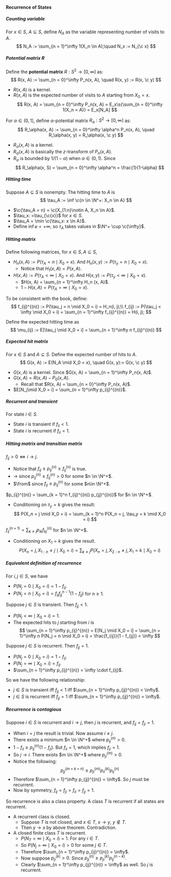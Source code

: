 #### Recurrence of States

##### Counting variable

For $x \in S$, $A \subseteq S$, define $N_A$ as the variable representing number of visits to $A$.
$$
N_A := \sum_{n = 1}^\infty 1(X_n \in A);\quad N_x := N_{\c x}
$$
##### Potential matrix $R$

Define the **potential matrix** $R: S^2 \to [0, \infty]$ as:
$$
R(x, A) := \sum_{n = 0}^\infty P_n(x, A), \quad R(x, y) := R(x, \c y)
$$

- $R(x, A)$ is a kernel.
- $R(x, A)$ is the expected number of visits to $A$ starting from $X_0 = x$.
  $$
  R(x, A) = \sum_{n = 0}^\infty P_n(x, A) = E_x\s{\sum_{n = 0}^\infty 1(X_n = A)} = E_x[N_A]
  $$

For $\alpha \in (0, 1]$, define $\alpha$-potential matrix $R_\alpha: S^2 \to [0, \infty]$ as:
$$
R_\alpha(x, A) := \sum_{n = 0}^\infty \alpha^n P_n(x, A), \quad R_\alpha(x, y) = R_\alpha(x, \c y)
$$

- $R_\alpha(x, A)$ is a kernel.
- $R_\alpha(x, A)$ is basically the $z$-transform of $P_n(x, A)$.
- $R_\alpha$ is bounded by $1/(1 - \alpha)$ when $\alpha \in (0, 1)$. Since
  $$
  R_\alpha(x, S) = \sum_{n = 0}^\infty \alpha^n = \frac{1}{1-\alpha}
  $$

##### Hitting time

Suppose $A \subseteq S$ is nonempty. The hitting time to $A$ is
$$
\tau_A := \inf \c{n \in \N^+: X_n \in A}
$$

- $\c{\tau_A = n} = \c{X_{1:n}\notin A, X_n \in A}$.
- $\tau_x: =\tau_{\c{x}}$ for $x \in S$.
- $\tau_A = \min \c{\tau_x: x \in A}$.
- Define $\inf \varnothing = + \infty$, so $\tau_A$ takes values in $\N^+ \cup \c{\infty}$.

##### Hitting matrix

Define following matrices, for $x \in S, A \subseteq S$,

- $H_n(x, A) := P(\tau_A = n \mid X_0 = x)$. And $H_n(x, y) := P(\tau_y = n \mid X_0 = x)$.
  - Notice that $H_1(x, A) = P(x, A)$.
- $H(x, A) := P(\tau_A < \infty \mid X_0 = x)$. And $H(x, y) := P(\tau_y <\infty\mid X_0 = x)$.
  - $H(x, A) = \sum_{n = 1}^\infty H_n (x, A)$.
  - $1 - H(x, A) = P(\tau_A = \infty \mid X_0 = x)$.

To be consistent with the book, define:
$$
f_{ij}^{(n)} := P(\tau_j = n \mid X_0 = i) = H_n(i, j);\\
f_{ij} := P(\tau_j < \infty \mid X_0 = i) = \sum_{n = 1}^\infty f_{ij}^{(n)} = H(i, j);
$$

Define the expected hitting time as
$$
\mu_{ij} := E[\tau_j \mid X_0 = i] = \sum_{n = 1}^\infty n f_{ij}^{(n)}
$$

##### Expected hit matrix

For $x \in S$ and $A \subseteq S$. Define the expected number of hits to $A$.
$$
G(x, A) := E(N_A \mid X_0 = x), \quad G(x, y):= G(x, \c y)
$$

- $G(x, A)$ is a kernel. Since $G(x, A) = \sum_{n = 1}^\infty P_n(x, A)$.
- $G(x, A) = R(x, A) - P_0(x, A)$.
  - Recall that $R(x, A) = \sum_{n = 0}^\infty P_n(x, A)$.
- $E[N_j\mid X_0 = i] = \sum_{n = 1}^\infty p_{ij}^{(n)}$.

##### Recurrent and transient

For state $i \in S$.

- State $i$ is transient if $f_{ii} < 1$.
- State $i$ is recurrent if $f_{ii} = 1$.

##### Hitting matrix and transition matrix

$f_{ij} > 0 \iff i \to j$.

- Notice that $f_{ij} \ge p^{(n)}_{ij} \ge f_{ij}^{(n)}$ is true.
- $\to$ since $p_{ij}^{(n)} \ge f_{ij}^{(n)} > 0$ for some $n \in \N^+$.
- $\from$ since $f_{ij} \ge p^{(n)}_{ij}$ for some $n\in \N^+$.

$p_{ij}^{(n)} = \sum_{k = 1}^n f_{ij}^{(n)} p_{jj}^{(n)}$ for $n \in \N^+$.

- Conditioning on $\tau_y = k$ gives the result:
  $$
  P(X_n = j \mid X_0 = i) = \sum_{k = 1}^n P(X_n = j, \tau_y = k \mid X_0 = i)
  $$

$f_{ij}^{(n + 1)} = \sum_{k \neq j} p_{ik} f_{kj}^{(n)}$ for $n \in \N^+$.

- Conditioning on $X_1 = k$ gives the result.
  $$
  P(X_{n} = j, X_{1:n} \neq j \mid X_0 = i) = \sum_{k \neq j} P(X_n = j, X_{2:n}\neq j, X_1 = k \mid X_0 = i)
  $$

##### Equivalent definition of recurrence

For $i, j \in S$, we have

- $P(N_j = 0 \mid X_0 = i) = 1 - f_{ij}$.
- $P(N_j = n \mid X_0 = i) = f_{ij} f_{jj}^{n - 1}(1 - f_{jj})$ for $n \ge 1$.

Suppose $j \in S$ is transient. Then $f_{jj} < 1$.

- $P(N_j < \infty \mid X_0 = i) = 1$.
- The expected hits to $j$ starting from $i$ is
  $$
  \sum_{n = 1}^\infty p_{ij}^{(n)} = E[N_j \mid X_0 = i] = \sum_{n = 1}^\infty n P(N_j = n \mid X_0 = i) = \frac{f_{ij}}{1 - f_{jj}} < \infty
  $$

Suppose $j \in S$ is recurrent. Then $f_{jj} = 1$.

- $P(N_j = 0 \mid X_0 = i) = 1 - f_{ij}$.
- $P(N_j = \infty \mid X_0 = i) = f_{ij}$.
- $\sum_{n = 1}^\infty p_{ij}^{(n)} = \infty \cdot f_{ij}$.

So we have the following relationship:

- $j \in S$ is transient iff $f_{jj} < 1$ iff $\sum_{n = 1}^\infty p_{jj}^{(n)} < \infty$.
- $j \in S$ is recurrent iff $f_{jj} = 1$ iff $\sum_{n = 1}^\infty p_{jj}^{(n)} = \infty$.

##### Recurrence is contagious

Suppose $i \in S$ is recurrent and $i \to j$, then $j$ is recurrent, and $f_{ij} = f_{ji} = 1$.

- When $i = j$ the result is trivial. Now assume $i \neq j$.
- There exists a minimum $n \in \N^+$ where $p_{ij}^{(n)} > 0$.
- $1 - f_{ii} \ge p_{ij}^{(n)} (1 - f_{ji})$. But $f_{ii} = 1$, which implies $f_{ji} = 1$.
- So $j \to i$. There exists $m \in \N^+$ where $p_{ji}^{(m)} > 0$.
- Notice the following:
  $$
  p_{jj}^{(m + k + n)} \ge p_{ji}^{(m)} p^{(k)}_{ii} p^{(n)}_{ij}
  $$
- Therefore $\sum_{n = 1}^\infty p_{jj}^{(n)} = \infty$. So $j$ must be recurrent.
- Now by symmetry, $f_{ij} = f_{ji} = f_{ii} = f_{jj} = 1$.

So recurrence is also a class property. A class $T$ is recurrent if all states are recurrent.

- A recurrent class is closed.
  - Suppose $T$ is not closed, and $x \in T$, $x \to y$, $y \notin T$.
  - Then $y \to x$ by above theorem. Contradiction.
- A closed finite class $T$ is recurrent.
  - $P(N_T = \infty \mid X_0 = i) = 1$. For any $i \in T$.
  - So $P(N_j = \infty \mid X_0 = i) > 0$ for some $j \in T$.
  - Therefore $\sum_{n = 1}^\infty p_{ij}^{(n)} = \infty$.
  - Now suppose $p_{ji}^{(k)} > 0$. Since $p_{jj}^{(n)} \ge p_{ji}^{(k)} p_{ij}^{(n - k)}$.
  - Clearly $\sum_{n = 1}^\infty p_{jj}^{(n)} = \infty$ as well. So $j$ is recurrent.
